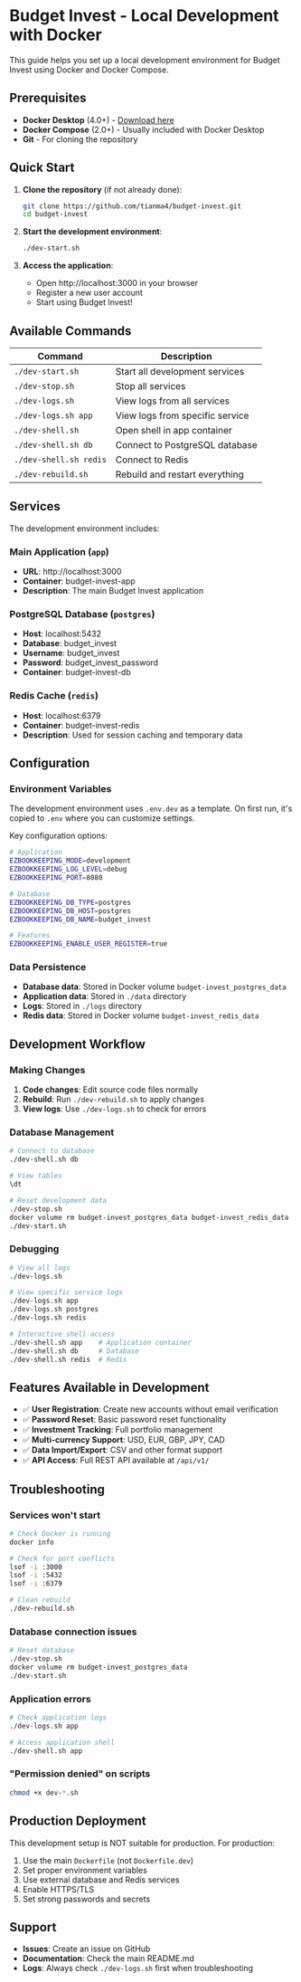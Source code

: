 # Budget Invest - Local Development with Docker

This guide helps you set up a local development environment for Budget Invest using Docker and Docker Compose.

## Prerequisites

- **Docker Desktop** (4.0+) - [Download here](https://www.docker.com/products/docker-desktop)
- **Docker Compose** (2.0+) - Usually included with Docker Desktop
- **Git** - For cloning the repository

## Quick Start

1. **Clone the repository** (if not already done):
   ```bash
   git clone https://github.com/tianma4/budget-invest.git
   cd budget-invest
   ```

2. **Start the development environment**:
   ```bash
   ./dev-start.sh
   ```

3. **Access the application**:
   - Open http://localhost:3000 in your browser
   - Register a new user account
   - Start using Budget Invest!

## Available Commands

| Command | Description |
|---------|-------------|
| `./dev-start.sh` | Start all development services |
| `./dev-stop.sh` | Stop all services |
| `./dev-logs.sh` | View logs from all services |
| `./dev-logs.sh app` | View logs from specific service |
| `./dev-shell.sh` | Open shell in app container |
| `./dev-shell.sh db` | Connect to PostgreSQL database |
| `./dev-shell.sh redis` | Connect to Redis |
| `./dev-rebuild.sh` | Rebuild and restart everything |

## Services

The development environment includes:

### Main Application (`app`)
- **URL**: http://localhost:3000
- **Container**: budget-invest-app
- **Description**: The main Budget Invest application

### PostgreSQL Database (`postgres`)
- **Host**: localhost:5432
- **Database**: budget_invest
- **Username**: budget_invest
- **Password**: budget_invest_password
- **Container**: budget-invest-db

### Redis Cache (`redis`)
- **Host**: localhost:6379
- **Container**: budget-invest-redis
- **Description**: Used for session caching and temporary data

## Configuration

### Environment Variables
The development environment uses `.env.dev` as a template. On first run, it's copied to `.env` where you can customize settings.

Key configuration options:
```bash
# Application
EZBOOKKEEPING_MODE=development
EZBOOKKEEPING_LOG_LEVEL=debug
EZBOOKKEEPING_PORT=8080

# Database
EZBOOKKEEPING_DB_TYPE=postgres
EZBOOKKEEPING_DB_HOST=postgres
EZBOOKKEEPING_DB_NAME=budget_invest

# Features
EZBOOKKEEPING_ENABLE_USER_REGISTER=true
```

### Data Persistence
- **Database data**: Stored in Docker volume `budget-invest_postgres_data`
- **Application data**: Stored in `./data` directory
- **Logs**: Stored in `./logs` directory
- **Redis data**: Stored in Docker volume `budget-invest_redis_data`

## Development Workflow

### Making Changes
1. **Code changes**: Edit source code files normally
2. **Rebuild**: Run `./dev-rebuild.sh` to apply changes
3. **View logs**: Use `./dev-logs.sh` to check for errors

### Database Management
```bash
# Connect to database
./dev-shell.sh db

# View tables
\dt

# Reset development data
./dev-stop.sh
docker volume rm budget-invest_postgres_data budget-invest_redis_data
./dev-start.sh
```

### Debugging
```bash
# View all logs
./dev-logs.sh

# View specific service logs
./dev-logs.sh app
./dev-logs.sh postgres
./dev-logs.sh redis

# Interactive shell access
./dev-shell.sh app    # Application container
./dev-shell.sh db     # Database
./dev-shell.sh redis  # Redis
```

## Features Available in Development

- ✅ **User Registration**: Create new accounts without email verification
- ✅ **Password Reset**: Basic password reset functionality
- ✅ **Investment Tracking**: Full portfolio management
- ✅ **Multi-currency Support**: USD, EUR, GBP, JPY, CAD
- ✅ **Data Import/Export**: CSV and other format support
- ✅ **API Access**: Full REST API available at `/api/v1/`

## Troubleshooting

### Services won't start
```bash
# Check Docker is running
docker info

# Check for port conflicts
lsof -i :3000
lsof -i :5432
lsof -i :6379

# Clean rebuild
./dev-rebuild.sh
```

### Database connection issues
```bash
# Reset database
./dev-stop.sh
docker volume rm budget-invest_postgres_data
./dev-start.sh
```

### Application errors
```bash
# Check application logs
./dev-logs.sh app

# Access application shell
./dev-shell.sh app
```

### "Permission denied" on scripts
```bash
chmod +x dev-*.sh
```

## Production Deployment

This development setup is NOT suitable for production. For production:

1. Use the main `Dockerfile` (not `Dockerfile.dev`)
2. Set proper environment variables
3. Use external database and Redis services
4. Enable HTTPS/TLS
5. Set strong passwords and secrets

## Support

- **Issues**: Create an issue on GitHub
- **Documentation**: Check the main README.md
- **Logs**: Always check `./dev-logs.sh` first when troubleshooting